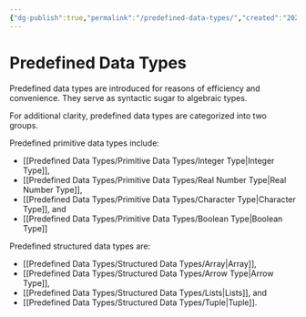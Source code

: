 ```yaml
---
{"dg-publish":true,"permalink":"/predefined-data-types/","created":"2023-07-03T09:28:35.191+02:00","updated":"2023-07-11T11:19:21.142+02:00"}
---
```



# Predefined Data Types

Predefined data types are introduced for reasons of efficiency and convenience.
They serve as syntactic sugar to algebraic types.

For additional clarity, predefined data types are categorized into two groups.

Predefined primitive data types include:
- [[Predefined Data Types/Primitive Data Types/Integer Type\|Integer Type]],
- [[Predefined Data Types/Primitive Data Types/Real Number Type\|Real Number Type]],
- [[Predefined Data Types/Primitive Data Types/Character Type\|Character Type]], and
- [[Predefined Data Types/Primitive Data Types/Boolean Type\|Boolean Type]]

Predefined structured data types are:
- [[Predefined Data Types/Structured Data Types/Array\|Array]],
- [[Predefined Data Types/Structured Data Types/Arrow Type\|Arrow Type]],
- [[Predefined Data Types/Structured Data Types/Lists\|Lists]], and
- [[Predefined Data Types/Structured Data Types/Tuple\|Tuple]].